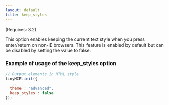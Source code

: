 ```yaml
---
layout: default
title: keep_styles
---
```


(Requires: 3.2)

This option enables keeping the current text style when you press enter/return on non-IE browsers. This feature is enabled by default but can be disabled by setting the value to false.

### Example of usage of the keep_styles option

```js
// Output elements in HTML style
tinyMCE.init({
  ...
  theme : "advanced",
  keep_styles : false
});
```
